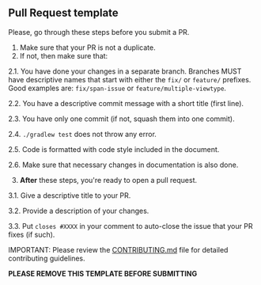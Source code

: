 ## Pull Request template

Please, go through these steps before you submit a PR.

1. Make sure that your PR is not a duplicate.
2. If not, then make sure that:

  2.1. You have done your changes in a separate branch. Branches MUST have descriptive names that start with either the `fix/` or `feature/` prefixes. Good examples are: `fix/span-issue` or `feature/multiple-viewtype`.

  2.2. You have a descriptive commit message with a short title (first line).

  2.3. You have only one commit (if not, squash them into one commit).

  2.4. `./gradlew test` does not throw any error.
  
  2.5. Code is formatted with code style included in the document.
  
  2.6. Make sure that necessary changes in documentation is also done.  

3. **After** these steps, you're ready to open a pull request.

  3.1. Give a descriptive title to your PR.

  3.2. Provide a description of your changes.

  3.3. Put `closes #XXXX` in your comment to auto-close the issue that your PR fixes (if such).

IMPORTANT: Please review the [CONTRIBUTING.md](../.github/CONTRIBUTING.md) file for detailed contributing guidelines.

**PLEASE REMOVE THIS TEMPLATE BEFORE SUBMITTING**
